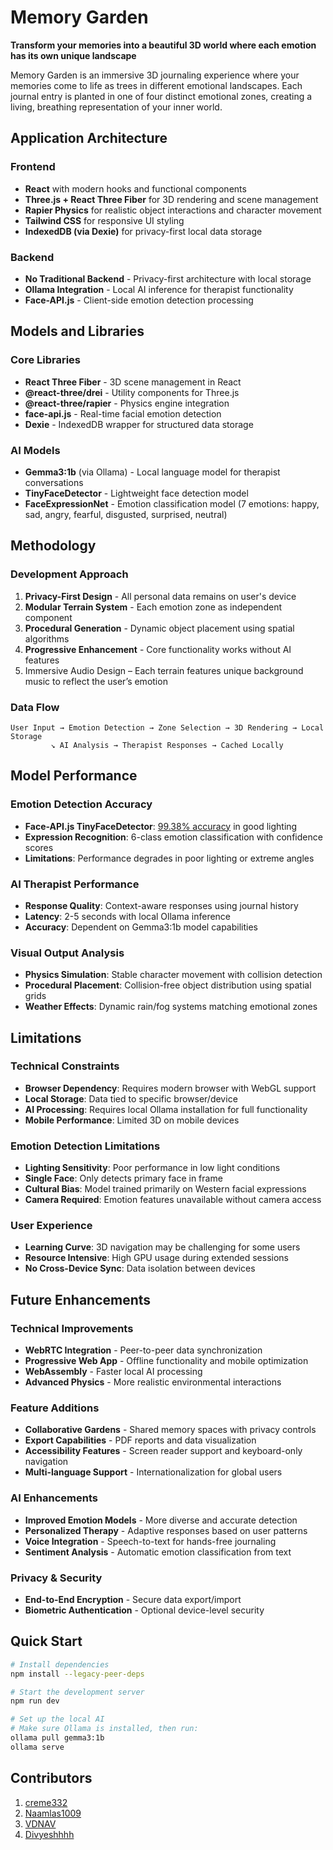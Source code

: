 # Memory Garden

**Transform your memories into a beautiful 3D world where each emotion has its own unique landscape**

Memory Garden is an immersive 3D journaling experience where your memories come to life as trees in different emotional landscapes. Each journal entry is planted in one of four distinct emotional zones, creating a living, breathing representation of your inner world.

## Application Architecture

### Frontend
- **React** with modern hooks and functional components
- **Three.js + React Three Fiber** for 3D rendering and scene management
- **Rapier Physics** for realistic object interactions and character movement
- **Tailwind CSS** for responsive UI styling
- **IndexedDB (via Dexie)** for privacy-first local data storage

### Backend
- **No Traditional Backend** - Privacy-first architecture with local storage
- **Ollama Integration** - Local AI inference for therapist functionality
- **Face-API.js** - Client-side emotion detection processing

## Models and Libraries

### Core Libraries
- **React Three Fiber** - 3D scene management in React
- **@react-three/drei** - Utility components for Three.js
- **@react-three/rapier** - Physics engine integration
- **face-api.js** - Real-time facial emotion detection
- **Dexie** - IndexedDB wrapper for structured data storage

### AI Models
- **Gemma3:1b** (via Ollama) - Local language model for therapist conversations
- **TinyFaceDetector** - Lightweight face detection model
- **FaceExpressionNet** - Emotion classification model (7 emotions: happy, sad, angry, fearful, disgusted, surprised, neutral)

## Methodology

### Development Approach
1. **Privacy-First Design** - All personal data remains on user's device
2. **Modular Terrain System** - Each emotion zone as independent component
3. **Procedural Generation** - Dynamic object placement using spatial algorithms
4. **Progressive Enhancement** - Core functionality works without AI features
5. Immersive Audio Design – Each terrain features unique background music to reflect the user’s emotion


### Data Flow
```
User Input → Emotion Detection → Zone Selection → 3D Rendering → Local Storage
         ↘ AI Analysis → Therapist Responses → Cached Locally
```

## Model Performance

### Emotion Detection Accuracy
- **Face-API.js TinyFaceDetector**: [99.38% accuracy](https://github.com/justadudewhohacks/face-api.js) in good lighting
- **Expression Recognition**: 6-class emotion classification with confidence scores
- **Limitations**: Performance degrades in poor lighting or extreme angles

### AI Therapist Performance
- **Response Quality**: Context-aware responses using journal history
- **Latency**: 2-5 seconds with local Ollama inference
- **Accuracy**: Dependent on Gemma3:1b model capabilities

### Visual Output Analysis
- **Physics Simulation**: Stable character movement with collision detection
- **Procedural Placement**: Collision-free object distribution using spatial grids
- **Weather Effects**: Dynamic rain/fog systems matching emotional zones

## Limitations

### Technical Constraints
- **Browser Dependency**: Requires modern browser with WebGL support
- **Local Storage**: Data tied to specific browser/device
- **AI Processing**: Requires local Ollama installation for full functionality
- **Mobile Performance**: Limited 3D on mobile devices

### Emotion Detection Limitations
- **Lighting Sensitivity**: Poor performance in low light conditions
- **Single Face**: Only detects primary face in frame
- **Cultural Bias**: Model trained primarily on Western facial expressions
- **Camera Required**: Emotion features unavailable without camera access

### User Experience
- **Learning Curve**: 3D navigation may be challenging for some users
- **Resource Intensive**: High GPU usage during extended sessions
- **No Cross-Device Sync**: Data isolation between devices

## Future Enhancements

### Technical Improvements
- **WebRTC Integration** - Peer-to-peer data synchronization
- **Progressive Web App** - Offline functionality and mobile optimization
- **WebAssembly** - Faster local AI processing
- **Advanced Physics** - More realistic environmental interactions

### Feature Additions
- **Collaborative Gardens** - Shared memory spaces with privacy controls
- **Export Capabilities** - PDF reports and data visualization
- **Accessibility Features** - Screen reader support and keyboard-only navigation
- **Multi-language Support** - Internationalization for global users

### AI Enhancements
- **Improved Emotion Models** - More diverse and accurate detection
- **Personalized Therapy** - Adaptive responses based on user patterns
- **Voice Integration** - Speech-to-text for hands-free journaling
- **Sentiment Analysis** - Automatic emotion classification from text

### Privacy & Security
- **End-to-End Encryption** - Secure data export/import
- **Biometric Authentication** - Optional device-level security

## Quick Start

```bash
# Install dependencies
npm install --legacy-peer-deps

# Start the development server
npm run dev

# Set up the local AI
# Make sure Ollama is installed, then run:
ollama pull gemma3:1b
ollama serve
```

## Contributors

1. [creme332](https://github.com/creme332)
2. [Naamlas1009](https://github.com/Naamlas1009)
3. [VDNAV](https://github.com/VDNAV)
4. [Divyeshhhh](https://github.com/Divyeshhhh)